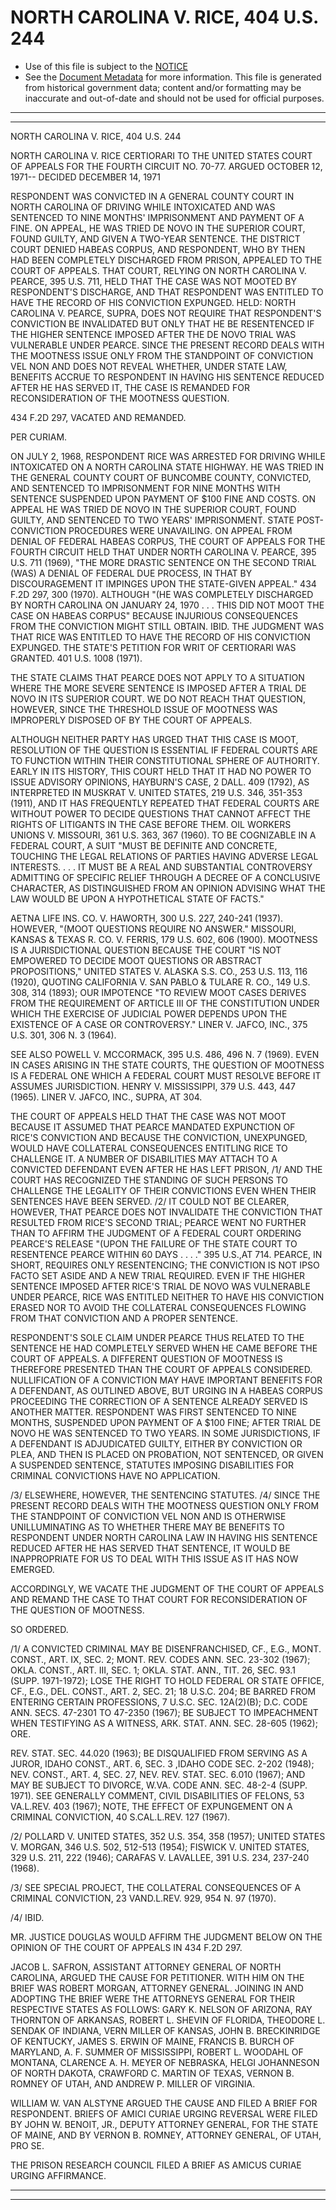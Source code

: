 ---
---

# NORTH CAROLINA V. RICE, 404 U.S. 244

* Use of this file is subject to the [NOTICE](https://github.com/publicdocs/notice/blob/master/NOTICE)
* See the [Document Metadata](../../../) for more information.
  This file is generated from historical government data; content and/or formatting may be inaccurate and out-of-date and should not be used for official purposes.

----------
----------

NORTH CAROLINA V. RICE, 404 U.S. 244

NORTH CAROLINA V. RICE CERTIORARI TO THE UNITED STATES COURT OF APPEALS FOR THE FOURTH CIRCUIT NO. 70-77.  ARGUED OCTOBER 12, 1971-- DECIDED DECEMBER 14, 1971

RESPONDENT WAS CONVICTED IN A GENERAL COUNTY COURT IN NORTH CAROLINA OF DRIVING WHILE INTOXICATED AND WAS SENTENCED TO NINE MONTHS' IMPRISONMENT AND PAYMENT OF A FINE.  ON APPEAL, HE WAS TRIED DE NOVO IN THE SUPERIOR COURT, FOUND GUILTY, AND GIVEN A TWO-YEAR SENTENCE.  THE DISTRICT COURT DENIED HABEAS CORPUS, AND RESPONDENT, WHO BY THEN HAD BEEN COMPLETELY DISCHARGED FROM PRISON, APPEALED TO THE COURT OF APPEALS.  THAT COURT, RELYING ON NORTH CAROLINA V. PEARCE, 395 U.S. 711, HELD THAT THE CASE WAS NOT MOOTED BY RESPONDENT'S DISCHARGE, AND THAT RESPONDENT WAS ENTITLED TO HAVE THE RECORD OF HIS CONVICTION EXPUNGED.  HELD:  NORTH CAROLINA V. PEARCE, SUPRA, DOES NOT REQUIRE THAT RESPONDENT'S CONVICTION BE INVALIDATED BUT ONLY THAT HE BE RESENTENCED IF THE HIGHER SENTENCE IMPOSED AFTER THE DE NOVO TRIAL WAS VULNERABLE UNDER PEARCE.  SINCE THE PRESENT RECORD DEALS WITH THE MOOTNESS ISSUE ONLY FROM THE STANDPOINT OF CONVICTION VEL NON AND DOES NOT REVEAL WHETHER, UNDER STATE LAW, BENEFITS ACCRUE TO RESPONDENT IN HAVING HIS SENTENCE REDUCED AFTER HE HAS SERVED IT, THE CASE IS REMANDED FOR RECONSIDERATION OF THE MOOTNESS QUESTION.

434 F.2D 297, VACATED AND REMANDED.

PER CURIAM.

ON JULY 2, 1968, RESPONDENT RICE WAS ARRESTED FOR DRIVING WHILE INTOXICATED ON A NORTH CAROLINA STATE HIGHWAY.  HE WAS TRIED IN THE GENERAL COUNTY COURT OF BUNCOMBE COUNTY, CONVICTED, AND SENTENCED TO IMPRISONMENT FOR NINE MONTHS WITH SENTENCE SUSPENDED UPON PAYMENT OF $100 FINE AND COSTS.  ON APPEAL HE WAS TRIED DE NOVO IN THE SUPERIOR COURT, FOUND GUILTY, AND SENTENCED TO TWO YEARS' IMPRISONMENT.  STATE POST-CONVICTION PROCEDURES WERE UNAVAILING.  ON APPEAL FROM DENIAL OF FEDERAL HABEAS CORPUS, THE COURT OF APPEALS FOR THE FOURTH CIRCUIT HELD THAT UNDER NORTH CAROLINA V. PEARCE, 395 U.S. 711 (1969), "THE MORE DRASTIC SENTENCE ON THE SECOND TRIAL (WAS) A DENIAL OF FEDERAL DUE PROCESS, IN THAT BY DISCOURAGEMENT IT IMPINGES UPON THE STATE-GIVEN APPEAL."  434 F.2D 297, 300 (1970).  ALTHOUGH "(HE WAS COMPLETELY DISCHARGED BY NORTH CAROLINA ON JANUARY 24, 1970 . . . THIS DID NOT MOOT THE CASE ON HABEAS CORPUS" BECAUSE INJURIOUS CONSEQUENCES FROM THE CONVICTION MIGHT STILL OBTAIN.  IBID.  THE JUDGMENT WAS THAT RICE WAS ENTITLED TO HAVE THE RECORD OF HIS CONVICTION EXPUNGED.  THE STATE'S PETITION FOR WRIT OF CERTIORARI WAS GRANTED.  401 U.S. 1008 (1971).

THE STATE CLAIMS THAT PEARCE DOES NOT APPLY TO A SITUATION WHERE THE MORE SEVERE SENTENCE IS IMPOSED AFTER A TRIAL DE NOVO IN ITS SUPERIOR COURT.  WE DO NOT REACH THAT QUESTION, HOWEVER, SINCE THE THRESHOLD ISSUE OF MOOTNESS WAS IMPROPERLY DISPOSED OF BY THE COURT OF APPEALS.

ALTHOUGH NEITHER PARTY HAS URGED THAT THIS CASE IS MOOT, RESOLUTION OF THE QUESTION IS ESSENTIAL IF FEDERAL COURTS ARE TO FUNCTION WITHIN THEIR CONSTITUTIONAL SPHERE OF AUTHORITY.  EARLY IN ITS HISTORY, THIS COURT HELD THAT IT HAD NO POWER TO ISSUE ADVISORY OPINIONS, HAYBURN'S CASE, 2 DALL.  409 (1792), AS INTERPRETED IN MUSKRAT V. UNITED STATES, 219 U.S. 346, 351-353 (1911), AND IT HAS FREQUENTLY REPEATED THAT FEDERAL COURTS ARE WITHOUT POWER TO DECIDE QUESTIONS THAT CANNOT AFFECT THE RIGHTS OF LITIGANTS IN THE CASE BEFORE THEM.  OIL WORKERS UNIONS V. MISSOURI, 361 U.S. 363, 367 (1960).  TO BE COGNIZABLE IN A FEDERAL COURT, A SUIT "MUST BE DEFINITE AND CONCRETE, TOUCHING THE LEGAL RELATIONS OF PARTIES HAVING ADVERSE LEGAL INTERESTS.  . . . IT MUST BE A REAL AND SUBSTANTIAL CONTROVERSY ADMITTING OF SPECIFIC RELIEF THROUGH A DECREE OF A CONCLUSIVE CHARACTER, AS DISTINGUISHED FROM AN OPINION ADVISING WHAT THE LAW WOULD BE UPON A HYPOTHETICAL STATE OF FACTS."

AETNA LIFE INS. CO. V. HAWORTH, 300 U.S. 227, 240-241 (1937).  HOWEVER, "(MOOT QUESTIONS REQUIRE NO ANSWER."  MISSOURI, KANSAS & TEXAS R. CO. V. FERRIS, 179 U.S. 602, 606 (1900).  MOOTNESS IS A JURISDICTIONAL QUESTION BECAUSE THE COURT "IS NOT EMPOWERED TO DECIDE MOOT QUESTIONS OR ABSTRACT PROPOSITIONS," UNITED STATES V. ALASKA S.S. CO., 253 U.S. 113, 116 (1920), QUOTING CALIFORNIA V. SAN PABLO & TULARE R. CO., 149 U.S. 308, 314 (1893); OUR IMPOTENCE "TO REVIEW MOOT CASES DERIVES FROM THE REQUIREMENT OF ARTICLE III OF THE CONSTITUTION UNDER WHICH THE EXERCISE OF JUDICIAL POWER DEPENDS UPON THE EXISTENCE OF A CASE OR CONTROVERSY."  LINER V. JAFCO, INC., 375 U.S. 301, 306 N. 3 (1964).

SEE ALSO POWELL V. MCCORMACK, 395 U.S. 486, 496 N. 7 (1969).  EVEN IN CASES ARISING IN THE STATE COURTS, THE QUESTION OF MOOTNESS IS A FEDERAL ONE WHICH A FEDERAL COURT MUST RESOLVE BEFORE IT ASSUMES JURISDICTION.  HENRY V. MISSISSIPPI, 379 U.S. 443, 447 (1965).  LINER V. JAFCO, INC., SUPRA, AT 304.

THE COURT OF APPEALS HELD THAT THE CASE WAS NOT MOOT BECAUSE IT ASSUMED THAT PEARCE MANDATED EXPUNCTION OF RICE'S CONVICTION AND BECAUSE THE CONVICTION, UNEXPUNGED, WOULD HAVE COLLATERAL CONSEQUENCES ENTITLING RICE TO CHALLENGE IT.  A NUMBER OF DISABILITIES MAY ATTACH TO A CONVICTED DEFENDANT EVEN AFTER HE HAS LEFT PRISON, /1/  AND THE COURT HAS RECOGNIZED THE STANDING OF SUCH PERSONS TO CHALLENGE THE LEGALITY OF THEIR CONVICTIONS EVEN WHEN THEIR SENTENCES HAVE BEEN SERVED.  /2/ IT COULD NOT BE CLEARER, HOWEVER, THAT PEARCE DOES NOT INVALIDATE THE CONVICTION THAT RESULTED FROM RICE'S SECOND TRIAL; PEARCE WENT NO FURTHER THAN TO AFFIRM THE JUDGMENT OF A FEDERAL COURT ORDERING PEARCE'S RELEASE "(UPON THE FAILURE OF THE STATE COURT TO RESENTENCE PEARCE WITHIN 60 DAYS . . . ."  395 U.S.,AT 714.  PEARCE, IN SHORT, REQUIRES ONLY RESENTENCING; THE CONVICTION IS NOT IPSO FACTO SET ASIDE AND A NEW TRIAL REQUIRED.  EVEN IF THE HIGHER SENTENCE IMPOSED AFTER RICE'S TRIAL DE NOVO WAS VULNERABLE UNDER PEARCE, RICE WAS ENTITLED NEITHER TO HAVE HIS CONVICTION ERASED NOR TO AVOID THE COLLATERAL CONSEQUENCES FLOWING FROM THAT CONVICTION AND A PROPER SENTENCE.

RESPONDENT'S SOLE CLAIM UNDER PEARCE THUS RELATED TO THE SENTENCE HE HAD COMPLETELY SERVED WHEN HE CAME BEFORE THE COURT OF APPEALS.  A DIFFERENT QUESTION OF MOOTNESS IS THEREFORE PRESENTED THAN THE COURT OF APPEALS CONSIDERED.  NULLIFICATION OF A CONVICTION MAY HAVE IMPORTANT BENEFITS FOR A DEFENDANT, AS OUTLINED ABOVE, BUT URGING IN A HABEAS CORPUS PROCEEDING THE CORRECTION OF A SENTENCE ALREADY SERVED IS ANOTHER MATTER.  RESPONDENT WAS FIRST SENTENCED TO NINE MONTHS, SUSPENDED UPON PAYMENT OF A $100 FINE; AFTER TRIAL DE NOVO HE WAS SENTENCED TO TWO YEARS.  IN SOME JURISDICTIONS, IF A DEFENDANT IS ADJUDICATED GUILTY, EITHER BY CONVICTION OR PLEA, AND THEN IS PLACED ON PROBATION, NOT SENTENCED, OR GIVEN A SUSPENDED SENTENCE, STATUTES IMPOSING DISABILITIES FOR CRIMINAL CONVICTIONS HAVE NO APPLICATION.

/3/  ELSEWHERE, HOWEVER, THE SENTENCING STATUTES.  /4/  SINCE THE PRESENT RECORD DEALS WITH THE MOOTNESS QUESTION ONLY FROM THE STANDPOINT OF CONVICTION VEL NON AND IS OTHERWISE UNILLUMINATING AS TO WHETHER THERE MAY BE BENEFITS TO RESPONDENT UNDER NORTH CAROLINA LAW IN HAVING HIS SENTENCE REDUCED AFTER HE HAS SERVED THAT SENTENCE, IT WOULD BE INAPPROPRIATE FOR US TO DEAL WITH THIS ISSUE AS IT HAS NOW EMERGED.

ACCORDINGLY, WE VACATE THE JUDGMENT OF THE COURT OF APPEALS AND REMAND THE CASE TO THAT COURT FOR RECONSIDERATION OF THE QUESTION OF MOOTNESS.

SO ORDERED.

/1/  A CONVICTED CRIMINAL MAY BE DISENFRANCHISED, CF., E.G., MONT. CONST., ART. IX, SEC. 2; MONT. REV. CODES ANN. SEC. 23-302 (1967); OKLA. CONST., ART. III, SEC. 1; OKLA. STAT. ANN., TIT. 26, SEC. 93.1 (SUPP. 1971-1972); LOSE THE RIGHT TO HOLD FEDERAL OR STATE OFFICE, CF., E.G., DEL. CONST., ART. 2, SEC. 21; 18 U.S.C. 204; BE BARRED FROM ENTERING CERTAIN PROFESSIONS, 7 U.S.C. SEC. 12A(2)(B); D.C. CODE ANN. SECS. 47-2301 TO 47-2350 (1967); BE SUBJECT TO IMPEACHMENT WHEN TESTIFYING AS A WITNESS, ARK. STAT. ANN. SEC. 28-605 (1962); ORE.

REV.  STAT. SEC. 44.020 (1963); BE DISQUALIFIED FROM SERVING AS A JUROR, IDAHO CONST., ART. 6, SEC. 3 ,IDAHO CODE SEC. 2-202 (1948); NEV. CONST., ART. 4, SEC. 27, NEV. REV. STAT. SEC. 6.010 (1967); AND MAY BE SUBJECT TO DIVORCE, W.VA. CODE ANN. SEC. 48-2-4 (SUPP. 1971).  SEE GENERALLY COMMENT, CIVIL DISABILITIES OF FELONS, 53 VA.L.REV.  403 (1967); NOTE, THE EFFECT OF EXPUNGEMENT ON A CRIMINAL CONVICTION, 40 S.CAL.L.REV.  127 (1967).

/2/  POLLARD V. UNITED STATES, 352 U.S. 354, 358 (1957); UNITED STATES V. MORGAN, 346 U.S. 502, 512-513 (1954); FISWICK V. UNITED STATES, 329 U.S. 211, 222 (1946); CARAFAS V. LAVALLEE, 391 U.S. 234, 237-240 (1968).

/3/  SEE SPECIAL PROJECT, THE COLLATERAL CONSEQUENCES OF A CRIMINAL CONVICTION, 23 VAND.L.REV.  929, 954 N. 97 (1970).

/4/  IBID.

MR. JUSTICE DOUGLAS WOULD AFFIRM THE JUDGMENT BELOW ON THE OPINION OF THE COURT OF APPEALS IN 434 F.2D 297.

JACOB L. SAFRON, ASSISTANT ATTORNEY GENERAL OF NORTH CAROLINA, ARGUED THE CAUSE FOR PETITIONER.  WITH HIM ON THE BRIEF WAS ROBERT MORGAN, ATTORNEY GENERAL.  JOINING IN AND ADOPTING THE BRIEF WERE THE ATTORNEYS GENERAL FOR THEIR RESPECTIVE STATES AS FOLLOWS:  GARY K. NELSON OF ARIZONA, RAY THORNTON OF ARKANSAS, ROBERT L. SHEVIN OF FLORIDA, THEODORE L. SENDAK OF INDIANA, VERN MILLER OF KANSAS, JOHN B. BRECKINRIDGE OF KENTUCKY, JAMES S. ERWIN OF MAINE, FRANCIS B. BURCH OF MARYLAND, A. F. SUMMER OF MISSISSIPPI, ROBERT L. WOODAHL OF MONTANA, CLARENCE A. H. MEYER OF NEBRASKA, HELGI JOHANNESON OF NORTH DAKOTA, CRAWFORD C. MARTIN OF TEXAS, VERNON B. ROMNEY OF UTAH, AND ANDREW P. MILLER OF VIRGINIA.

WILLIAM W. VAN ALSTYNE ARGUED THE CAUSE AND FILED A BRIEF FOR RESPONDENT.  BRIEFS OF AMICI CURIAE URGING REVERSAL WERE FILED BY JOHN W. BENOIT, JR., DEPUTY ATTORNEY GENERAL, FOR THE STATE OF MAINE, AND BY VERNON B. ROMNEY, ATTORNEY GENERAL, OF UTAH, PRO SE.

THE PRISON RESEARCH COUNCIL FILED A BRIEF AS AMICUS CURIAE URGING AFFIRMANCE.


----------
----------

